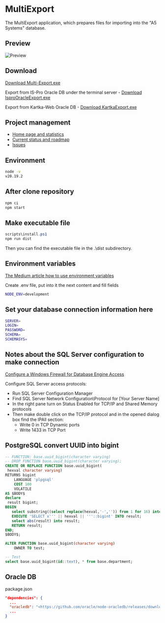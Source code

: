 # MultiExport

The MultiExport application, which prepares files for importing into the "A5 Systems" database.

## Preview

![Preview](./assets/images/preview.png)

## Download

[Download Multi-Export.exe](https://drive.untilov.com.ua/d/80a5dc70686045ecb37c/?p=%2F&mode=list)

Export from IS-Pro Oracle DB under the terminal server - [Download IsproOracleExport.exe](https://drive.untilov.com.ua/d/80a5dc70686045ecb37c/?p=%2F&mode=list)

Export from Kartka-Web Oracle DB - [Download KartkaExport.exe](https://drive.untilov.com.ua/d/80a5dc70686045ecb37c/?p=%2F&mode=list)

## Project management

- [Home page and statistics](https://redmine.untilov.com.ua/projects/multi-export)
- [Current status and roadmap](https://redmine.untilov.com.ua/projects/multi-export/roadmap)
- [Issues](https://redmine.untilov.com.ua/projects/multi-export/issues)

## Environment

``` bash
node -v
v20.19.2
```

## After clone repository

``` sh
npm ci
npm start
```

## Make executable file

``` powershell
scripts\install.ps1
npm run dist
```

Then you can find the executable file in the .\dist subdirectory.

## Environment variables

[The Medium article how to use environment variables](https://medium.com/the-node-js-collection/making-your-node-js-work-everywhere-with-environment-variables-2da8cdf6e786)

Create .env file, put into it the next content and fill fields

``` sh
NODE_ENV=development
```

## Set your database connection information here

``` sh
SERVER=
LOGIN=
PASSWORD=
SCHEMA=
SCHEMASYS=
```

## Notes about the SQL Server configuration to make connection

[Configure a Windows Firewall for Database Engine Access](https://docs.microsoft.com/en-us/sql/database-engine/configure-windows/configure-a-windows-firewall-for-database-engine-access?view=sql-server-ver15)

Configure SQL Server access protocols:

- Run SQL Server Configuration Manager
- Find SQL Server Network Configuration\Protocol for [Your Server Name]
- In the right pane turn on Status Enabled for TCP/IP and Shared Memory protocols
- Then make double click on the TCP/IP protocol and in the opened dialog box find the IPAll section:
  - Write 0 in TCP Dynamic ports
  - Write 1433 in TCP Port

## PostgreSQL convert UUID into bigint

``` SQL
-- FUNCTION: base.uuid_bigint(character varying)
-- DROP FUNCTION base.uuid_bigint(character varying);
CREATE OR REPLACE FUNCTION base.uuid_bigint(
 hexval character varying)
RETURNS bigint
    LANGUAGE 'plpgsql'
    COST 100
    VOLATILE
AS $BODY$
declare
 result bigint;
BEGIN
   select substring((select replace(hexval,'-','')) from 1 for 16) into hexval;
   EXECUTE 'SELECT x''' || hexval || '''::bigint' INTO result;
   select abs(result) into result;
   RETURN result;
END;
$BODY$;

ALTER FUNCTION base.uuid_bigint(character varying)
    OWNER TO test;
```

``` SQL
-- Test
select base.uuid_bigint(id::text), * from base.department;
```

## Oracle DB

package.json

``` JSON
"dependencies": {
  ...
  "oracledb": "<https://github.com/oracle/node-oracledb/releases/download/v6.8.0/oracledb-src-6.8.0.tgz>",
  ...
}
```
